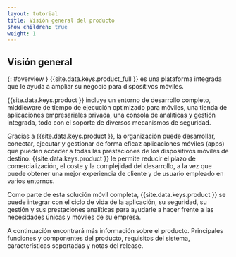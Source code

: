 ```yaml
---
layout: tutorial
title: Visión general del producto
show_children: true
weight: 1
---
```

<!-- NLS_CHARSET=UTF-8 -->
## Visión general
{: #overview }
{{site.data.keys.product_full }} es una plataforma integrada que le ayuda a ampliar su negocio para dispositivos móviles.


{{site.data.keys.product }} incluye un entorno de desarrollo completo, middleware de tiempo de ejecución optimizado para móviles, una tienda de aplicaciones empresariales privada, una consola de analíticas y gestión integrada, todo con el soporte de diversos mecanismos de seguridad.


Gracias a {{site.data.keys.product }}, la organización puede desarrollar, conectar, ejecutar y gestionar de forma eficaz aplicaciones móviles (apps) que pueden acceder a todas las prestaciones de los dispositivos móviles de destino.
{{site.data.keys.product }} le permite reducir el plazo de comercialización, el coste y la complejidad del desarrollo, a la vez que puede obtener una mejor experiencia de cliente y de usuario empleado en varios entornos.


Como parte de esta solución móvil completa, {{site.data.keys.product }} se puede integrar con el ciclo de vida de la aplicación, su seguridad, su gestión y sus prestaciones analíticas para ayudarle a hacer frente a las necesidades únicas y móviles de su empresa.


A continuación encontrará más información sobre el producto.
Principales funciones y componentes del producto, requisitos del sistema, características soportadas y notas del release.


